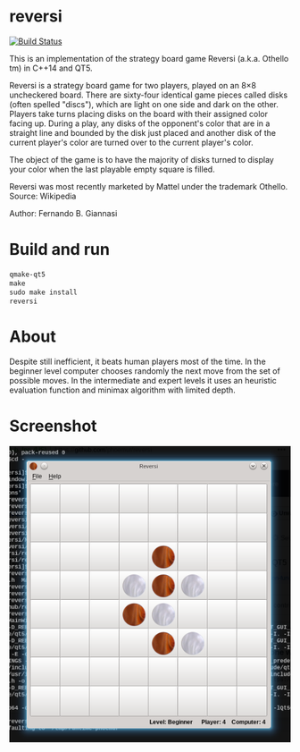 # reversi
[![Build Status](https://travis-ci.org/phoemur/reversi.svg?branch=master)](https://travis-ci.org/phoemur/reversi)

This is an implementation of the strategy board game Reversi (a.k.a. Othello tm) in C++14 and QT5.

Reversi is a strategy board game for two players, played on an 8×8 uncheckered board. There are sixty-four identical game pieces called disks (often spelled "discs"), which are light on one side and dark on the other. Players take turns placing disks on the board with their assigned color facing up. During a play, any disks of the opponent's color that are in a straight line and bounded by the disk just placed and another disk of the current player's color are turned over to the current player's color.

The object of the game is to have the majority of disks turned to display your color when the last playable empty square is filled.

Reversi was most recently marketed by Mattel under the trademark Othello.
Source: Wikipedia

Author: Fernando B. Giannasi

# Build and run
    qmake-qt5
    make
    sudo make install
    reversi
    
# About
Despite still inefficient, it beats human players most of the time.
In the beginner level computer chooses randomly the next move from the set of possible moves.
In the intermediate and expert levels it uses an heuristic evaluation function and minimax algorithm with limited depth.

# Screenshot
![](screenshot.png)
